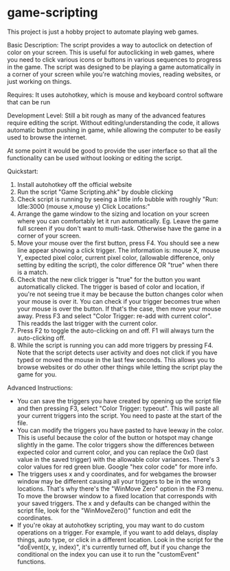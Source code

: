 # game-scripting
This project is just a hobby project to automate playing web games.

Basic Description:
The script provides a way to autoclick on detection of color on your screen.
This is useful for autoclicking in web games, where you need to click
various icons or buttons in various sequences to progress in the game.
The script was designed to be playing a game automatically in a corner 
of your screen while you're watching movies, reading websites, or just 
working on things.

Requires:
It uses autohotkey, which is mouse and keyboard control software that
can be run 

Development Level:
Still a bit rough as many of the advanced features require editing the script. 
Without editing/understanding the code, it allows automatic button pushing in 
game, while allowing the computer to be easily used to browse the internet.

At some point it would be good to provide the user interface so that all the
functionality can be used without looking or editing the script.

Quickstart:
1. Install autohotkey off the official website
2. Run the script "Game Scripting.ahk" by double clicking
3. Check script is running by seeing a little info bubble with roughly 
        "Run: Idle:3000 (mouse x,mouse y) Click Locations:"
4. Arrange the game window to the sizing and location on your screen where
   you can comfortably let it run automatically. 
        Eg. Leave the game full screen if you don't want to multi-task. 
        Otherwise have the game in a corner of your screen.
5. Move your mouse over the first button, press F4. 
        You should see a new line appear showing a click trigger. The
        information is: mouse X, mouse Y, expected pixel color, current pixel
        color, (allowable difference, only setting by editing the script), the
        color difference OR "true" when there is a match.
6. Check that the new click trigger is "true" for the button you want 
   automatically clicked. 
        The trigger is based of color and location, if you're not seeing true
        it may be because the button changes color when your mouse is over it.
        You can check if your trigger becomes true when your mouse is over the 
        button. If that's the case, then move your mouse away. Press F3 
        and select "Color Trigger: re-add with current color". This readds the 
        last trigger with the current color.
7. Press F2 to toggle the auto-clicking on and off. F1 will always turn the
   auto-clicking off.
8. While the script is running you can add more triggers by pressing F4. 
        Note that the script detects user activity and does not click if you 
        have typed or moved the mouse in the last few seconds. This allows you
        to browse websites or do other other things while letting the script 
        play the game for you.

Advanced Instructions:
* You can save the triggers you have created by opening up the script file and 
  then pressing F3, select "Color Trigger: typeout". This will paste all your
  current triggers into the script. You need to paste at the start of the file.
* You can modify the triggers you have pasted to have leeway in the color. This
  is useful because the color of the button or hotspot may change slightly in 
  the game. The color triggers show the differences between expected color and
  current color, and you can replace the 0x0 (last value in the saved trigger)
  with the allowable color variances. There's 3 color values for red green blue.
  Google "hex color code" for more info.
* The triggers uses x and y coordinates, and for webgames the browser window may
  be different causing all your triggers to be in the wrong locations. That's
  why there's the "WinMove Zero" option in the F3 menu. To move the browser
  window to a fixed location that corresponds with your saved triggers. The
  x and y defaults can be changed within the script file, look for the
  "WinMoveZero()" function and edit the coordinates.
* If you're okay at autohotkey scripting, you may want to do custom operations
  on a trigger. For example, if you want to add delays, display things, auto
  type, or click in a different location. Look in the script for the 
  "doEvent(x, y, index)", it's currently turned off, but if you change the
  conditional on the index you can use it to run the "customEvent" functions.

